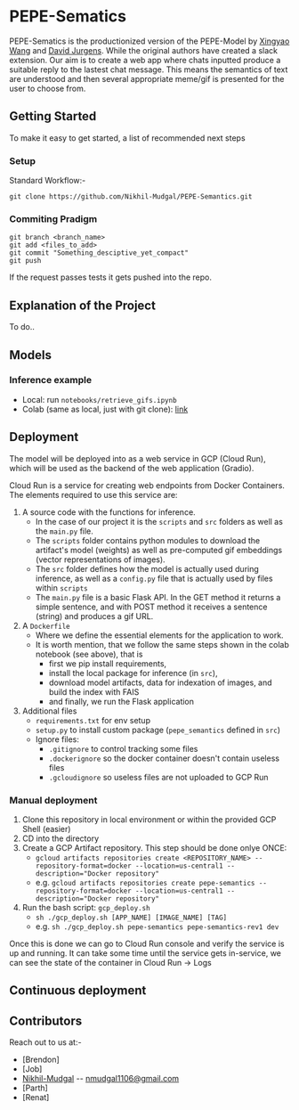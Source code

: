 # PEPE-Sematics

PEPE-Sematics is the productionized version of the PEPE-Model by [Xingyao Wang](https://xingyaoww.github.io/) and [David Jurgens](https://jurgens.people.si.umich.edu/). While the original authors have created a slack extension. Our aim is to create a web app where chats inputted produce a suitable reply to the lastest chat message. This means the semantics of text are understood and then several appropriate meme/gif is presented for the user to choose from.

## Getting Started

To make it easy to get started, a list of recommended next steps 

### Setup 

Standard Workflow:- 

```
git clone https://github.com/Nikhil-Mudgal/PEPE-Semantics.git

```

### Commiting Pradigm 

```
git branch <branch_name>
git add <files_to_add>
git commit "Something_desciptive_yet_compact"
git push 

```
If the request passes tests it gets pushed into the repo. 

## Explanation of the Project

To do..


## Models

### Inference example 
- Local: run `notebooks/retrieve_gifs.ipynb`
- Colab (same as local, just with git clone): [link](https://colab.research.google.com/drive/1wDCRnv8ohWk32JxgRC3Qh4BX9ecfs2_H?usp=sharing)

## Deployment

The model will be deployed into as a web service in GCP (Cloud Run), which will be used as the backend of the web application (Gradio). 

Cloud Run is a service for creating web endpoints from Docker Containers. The elements required to use this service are: 

1. A source code with the functions for inference.
    - In the case of our project it is the `scripts` and `src` folders as well as the `main.py` file. 
    - The `scripts` folder contains python modules to download the artifact's model (weights) as well as pre-computed gif embeddings (vector representations of images). 
    - The `src` folder defines how the model is actually used during inference, as well as a `config.py` file that is actually used by files within `scripts`
    - The `main.py` file is a basic Flask API. In the GET method it returns a simple sentence, and with POST method it receives a sentence (string) and produces a gif URL.
2. A `Dockerfile`
    - Where we define the essential elements for the application to work.
    - It is worth mention, that we follow the same steps shown in the colab notebook (see above), that is
        - first we pip install requirements,
        - install the local package for inference (in `src`),
        - download model artifacts, data for indexation of images, and build the index with FAIS
        - and finally, we run the Flask application
3. Additional files
    - `requirements.txt` for env setup
    - `setup.py` to install custom package (`pepe_semantics` defined in `src`)
    - Ignore files:
        - `.gitignore` to control tracking some files
        - `.dockerignore` so the docker container doesn't contain useless files
        - `.gcloudignore` so useless files are not uploaded to GCP Run

### Manual deployment

1. Clone this repository in local environment or within the provided GCP Shell (easier)
2. CD into the directory
3. Create a GCP Artifact repository. This step should be done onlye ONCE:
    - `gcloud artifacts repositories create <REPOSITORY_NAME> --repository-format=docker --location=us-central1 --description="Docker repository"`
    - e.g. `gcloud artifacts repositories create pepe-semantics --repository-format=docker --location=us-central1 --description="Docker repository"`
4. Run the bash script: `gcp_deploy.sh`
    - `sh ./gcp_deploy.sh [APP_NAME] [IMAGE_NAME] [TAG]`
    - e.g. `sh ./gcp_deploy.sh pepe-semantics pepe-semantics-rev1 dev`

Once this is done we can go to Cloud Run console and verify the service is up and running. It can take some time until the service gets in-service, we can see the state of the container in Cloud Run -> Logs



## Continuous deployment


## Contributors 

Reach out to us at:-

* [Brendon]
* [Job]
* [Nikhil-Mudgal](https://github.com/Nikhil-Mudgal) -- nmudgal1106@gmail.com
* [Parth]
* [Renat]


